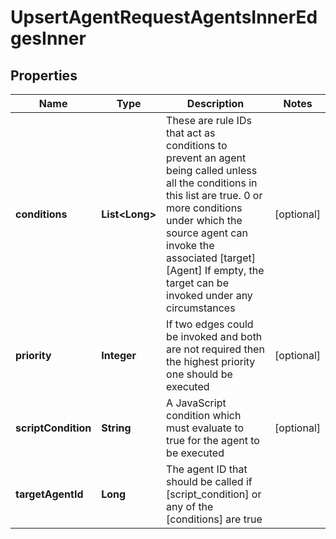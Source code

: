 

# UpsertAgentRequestAgentsInnerEdgesInner


## Properties

| Name | Type | Description | Notes |
|------------ | ------------- | ------------- | -------------|
|**conditions** | **List&lt;Long&gt;** | These are rule IDs that act as conditions to prevent an agent being called unless all the conditions in this list are true.  0 or more conditions under which the source agent can invoke the associated [target] [Agent] If empty, the target can be invoked under any circumstances |  [optional] |
|**priority** | **Integer** | If two edges could be invoked and both are not required then the highest priority one should be executed |  [optional] |
|**scriptCondition** | **String** | A JavaScript condition which must evaluate to true for the agent to be executed |  [optional] |
|**targetAgentId** | **Long** | The agent ID that should be called if [script_condition] or any of the [conditions] are true |  |



